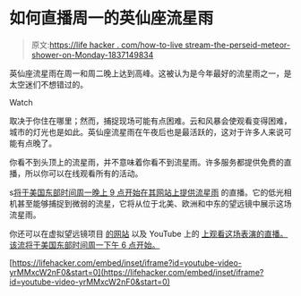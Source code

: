 # 如何直播周一的英仙座流星雨

> 原文:[https://life hacker . com/how-to-live stream-the-perseid-meteor-shower-on-Monday-1837149834](https://lifehacker.com/how-to-livestream-the-perseid-meteor-shower-on-monday-1837149834)

英仙座流星雨在周一和周二晚上达到高峰。这被认为是今年最好的流星雨之一，是太空迷们不想错过的。

Watch

取决于你住在哪里；然而，捕捉现场可能有点困难。云和风暴会使观看变得困难，城市的灯光也是如此。英仙座流星雨在午夜后也是最活跃的，这对于许多人来说可能有点晚了。

你看不到头顶上的流星雨，并不意味着你看不到流星雨。许多服务都提供免费的直播，所以你可以在线观看所有的活动。

s[将于美国东部时间周一晚上 9 点开始在其网站上提供流星雨](https://www.space.com/19195-night-sky-planets-asteroids-webcasts.html) 的直播。它的低光相机甚至能够捕捉到微弱的流星，它将从位于北美、欧洲和中东的望远镜中展示这场流星雨。

你还可以在虚拟望远镜项目 [的网站](https://www.virtualtelescope.eu/webtv/) 以及 YouTube 上的 [上观看这场表演的直播。该流将于美国东部时间周一下午 6 点开始。](https://www.youtube.com/watch?v=yrMMxcW2nF0) 

 [https://lifehacker.com/embed/inset/iframe?id=youtube-video-yrMMxcW2nF0&start=0](https://lifehacker.com/embed/inset/iframe?id=youtube-video-yrMMxcW2nF0&start=0)